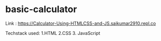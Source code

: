 # basic-calculator

Link : https://Calculator-Using-HTMLCSS-and-JS.saikumar2910.repl.co

Techstack used:
1.HTML
2.CSS
3. JavaScript
